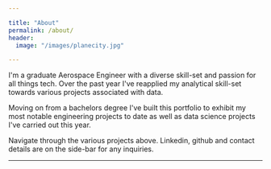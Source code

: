 ```yaml
---

title: "About"
permalink: /about/
header:
  image: "/images/planecity.jpg"

---
```


I'm a graduate Aerospace Engineer with a diverse skill-set and passion for all things tech. Over the past year I've reapplied my analytical skill-set towards various projects associated with data.

Moving on from a bachelors degree I've built this portfolio to exhibit my most notable engineering projects to date as well as data science projects I've carried out this year.

Navigate through the various projects above. Linkedin, github and contact details are on the side-bar for any inquiries.


---
